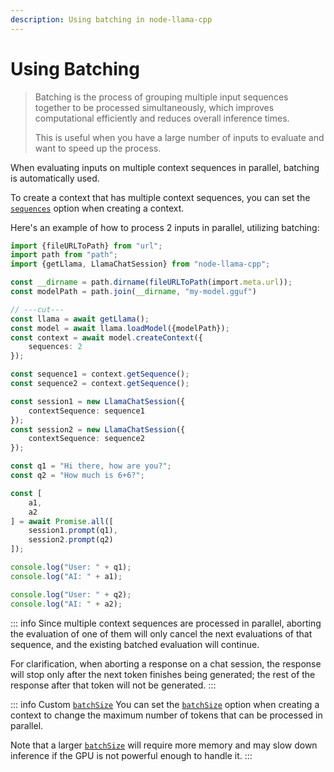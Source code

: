 ```yaml
---
description: Using batching in node-llama-cpp
---
```

# Using Batching
> Batching is the process of grouping multiple input sequences together to be processed simultaneously,
> which improves computational efficiently and reduces overall inference times.
> 
> This is useful when you have a large number of inputs to evaluate and want to speed up the process.

When evaluating inputs on multiple context sequences in parallel, batching is automatically used.

To create a context that has multiple context sequences, you can set the [`sequences`](../api/type-aliases/LlamaContextOptions.md#sequences) option when creating a context.

Here's an example of how to process 2 inputs in parallel, utilizing batching:
```typescript
import {fileURLToPath} from "url";
import path from "path";
import {getLlama, LlamaChatSession} from "node-llama-cpp";

const __dirname = path.dirname(fileURLToPath(import.meta.url));
const modelPath = path.join(__dirname, "my-model.gguf")

// ---cut---
const llama = await getLlama();
const model = await llama.loadModel({modelPath});
const context = await model.createContext({
    sequences: 2
});

const sequence1 = context.getSequence();
const sequence2 = context.getSequence();

const session1 = new LlamaChatSession({
    contextSequence: sequence1
});
const session2 = new LlamaChatSession({
    contextSequence: sequence2
});

const q1 = "Hi there, how are you?";
const q2 = "How much is 6+6?";

const [
    a1,
    a2
] = await Promise.all([
    session1.prompt(q1),
    session2.prompt(q2)
]);

console.log("User: " + q1);
console.log("AI: " + a1);

console.log("User: " + q2);
console.log("AI: " + a2);
```
::: info
Since multiple context sequences are processed in parallel, aborting the evaluation of one of them will only cancel the next evaluations of that sequence, and the existing batched evaluation will continue.

For clarification, when aborting a response on a chat session, the response will stop only after the next token finishes being generated; the rest of the response after that token will not be generated.
:::

::: info Custom [`batchSize`](../api/type-aliases/LlamaContextOptions.md#batchsize)
You can set the [`batchSize`](../api/type-aliases/LlamaContextOptions.md#batchsize) option when creating a context to change the maximum number of tokens that can be processed in parallel.

Note that a larger [`batchSize`](../api/type-aliases/LlamaContextOptions.md#batchsize) will require more memory and may slow down inference if the GPU is not powerful enough to handle it.
:::
